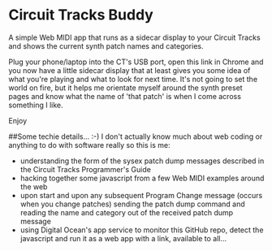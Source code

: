 # Circuit Tracks Buddy
A simple Web MIDI app that runs as a sidecar display to your Circuit Tracks and shows the current synth patch names and categories.

Plug your phone/laptop into the CT's USB port, open this link in Chrome and you now have a little sidecar display that at least gives you some idea of what you're playing and what to look for next time.  It's not going to set the world on fire, but it helps me orientate myself around the synth preset pages and know what the name of 'that patch' is when I come across something I like.

Enjoy

##Some techie details... :-)
I don't actually know much about web coding or anything to do with software really so this is me:
- understanding the form of the sysex patch dump messages described in the Circuit Tracks Programmer's Guide
- hacking together some javascript from a few Web MIDI examples around the web
- upon start and upon any subsequent Program Change message (occurs when you change patches) sending the patch dump command and reading the name and category out of the received patch dump message
- using Digital Ocean's app service to monitor this GitHub repo, detect the javascript and run it as a web app with a link, available to all...
